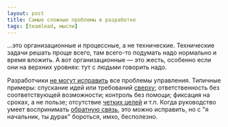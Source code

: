 ```yaml
---
layout: post
title: Самые сложные проблемы в разработке
tags: [teamlead, мысли]
---
```

...это организационные и процессные, а не технические. Технические задачи решать проще всего, там всего-то подумать надо нормально и время вложить. А вот организационные — это жесть, особенно если они на верхних уровнях: тут с людьми говорить надо.

Разработчики [не могут исправить](https://iism.org/article/developers-can-t-fix-bad-management-57) все проблемы управления. Типичные примеры: спускание идей или требований [сверху](/2021/11/18/enterprise-is-killing-software.html); ответственность без соответствующей возможности; контроль без помощи; фиксация на сроках, а не пользе; отсутствие [четких целей](/2021/09/09/self-organizing-team.html) и т.п. Когда руководство умеет воспринимать [обратную связь](/2021/05/11/feedback-and-transparency.html), это можно исправить, но с "я начальник, ты дурак" бороться, имхо, бесполезно.

